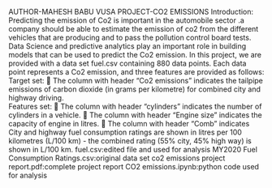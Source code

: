 AUTHOR-MAHESH BABU VUSA
PROJECT-CO2 EMISSIONS
Introduction: Predicting the emission of Co2 is important in the automobile sector .a company should be able to estimate the emission of co2 from the different vehicles that are producing and to pass the pollution control board tests. Data Science and predictive analytics play an important role in building models that can be used to predict the Co2 emission. In this project, we are provided with a data set fuel.csv containing 880 data points. Each data point represents a Co2 emission, and three features are provided as follows: 
 Target set: 
 The column with header “Co2 emissions” indicates the tailpipe emissions of carbon dioxide (in grams per kilometre) for combined city and highway driving.  
 Features set: 
 The column with header “cylinders” indicates the number of cylinders in a vehicle.  The column with header “Engine size” indicates the capacity of engine in litres.  The column with header “Comb” indicates City and highway fuel consumption ratings are shown in litres per 100 kilometres (L/100 km) - the combined rating (55% city, 45% high way) is shown in L/100 km. 
 fuel.csv:edited file and used for analysis
MY2020 Fuel Consumption Ratings.csv:original data set
co2 emissions project report.pdf:complete project report
CO2 emissions.ipynb:python code used for analysis
